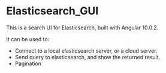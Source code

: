 # Elasticsearch_GUI
This is a search UI for Elasticsearch, built with Angular 10.0.2.

It can be used to:
* Connect to a local elasticsearch server, or a cloud server.
* Send query to elasticsearch, and show the returned result.
* Pagination

